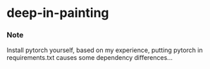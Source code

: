 # deep-in-painting


### Note
Install pytorch yourself, based on my experience, putting pytorch in requirements.txt causes some dependency differences...